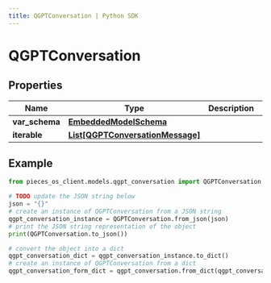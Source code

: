 ```yaml
---
title: QGPTConversation | Python SDK
---
```


# QGPTConversation


## Properties

Name | Type | Description | Notes
------------ | ------------- | ------------- | -------------
**var_schema** | [**EmbeddedModelSchema**](EmbeddedModelSchema) |  | [optional] 
**iterable** | [**List[QGPTConversationMessage]**](QGPTConversationMessage) |  | [optional] 

## Example

```python
from pieces_os_client.models.qgpt_conversation import QGPTConversation

# TODO update the JSON string below
json = "{}"
# create an instance of QGPTConversation from a JSON string
qgpt_conversation_instance = QGPTConversation.from_json(json)
# print the JSON string representation of the object
print(QGPTConversation.to_json())

# convert the object into a dict
qgpt_conversation_dict = qgpt_conversation_instance.to_dict()
# create an instance of QGPTConversation from a dict
qgpt_conversation_form_dict = qgpt_conversation.from_dict(qgpt_conversation_dict)
```


